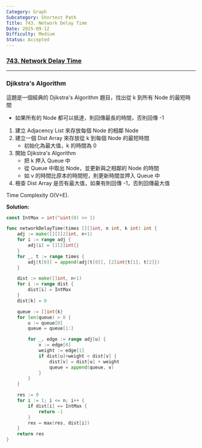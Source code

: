 ```yaml
---
Category: Graph
Subcategory: Shortest Path
Title: 743. Network Delay Time
Date: 2025-09-12
Difficulty: Medium
Status: Accepted
---
```

### [743. Network Delay Time]

---

### Djikstra's Algorithm

這題是一個經典的 Djikstra's Algorithm 題目，找出從 k 到所有 Node 的最短時間
-   如果所有的 Node 都可以抵達，則回傳最長的時間，否則回傳 -1

1.  建立 Adjacency List 來存放每個 Node 的相鄰 Node
2.  建立一個 Dist Array 來存放從 k 到每個 Node 的最短時間
    -   初始化為最大值，k 的時間為 0
3.  開始 Djikstra's Algorithm
    -   把 k 押入 Queue 中
    -   從 Queue 中取出 Node，並更新與之相鄰的 Node 的時間
    -   如 v 的時間比原本的時間短，則更新時間並押入 Queue 中
4.  檢查 Dist Array 是否有最大值，如果有則回傳 -1，否則回傳最大值

Time Complexity O(V+E).

**Solution:**
```go
const IntMax = int(^uint(0) >> 1)

func networkDelayTime(times [][]int, n int, k int) int {
	adj := make([][][2]int, n+1)
	for i := range adj {
		adj[i] = [][2]int{}
	}
	for _, t := range times {
		adj[t[0]] = append(adj[t[0]], [2]int{t[1], t[2]})
	}

	dist := make([]int, n+1)
	for i := range dist {
		dist[i] = IntMax
	}
	dist[k] = 0

    queue := []int{k}
    for len(queue) > 0 {
        u := queue[0]
        queue = queue[1:]

        for _, edge := range adj[u] {
            v := edge[0]
            weight := edge[1]
            if dist[u]+weight < dist[v] {
                dist[v] = dist[u] + weight
                queue = append(queue, v)
            }
        }
    }

    res := 0
    for i := 1; i <= n; i++ {
        if dist[i] == IntMax {
            return -1
        }
        res = max(res, dist[i])
    }
    return res
}
```

[743. Network Delay Time]: https://leetcode.com/problems/network-delay-time/